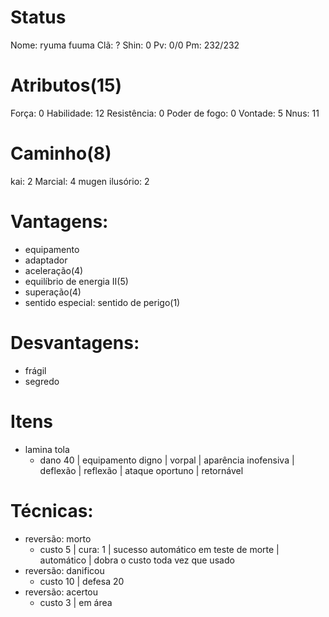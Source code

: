 # Status
Nome: ryuma fuuma
Clã: ?
Shin: 0
Pv: 0/0
Pm: 232/232

# Atributos(15)
Força: 0
Habilidade: 12
Resistência: 0
Poder de fogo: 0
Vontade: 5
Nnus: 11

# Caminho(8)
kai: 2
Marcial: 4
mugen ilusório: 2 

# Vantagens:
- equipamento
- adaptador
- aceleração(4)
- equilíbrio de energia II(5)
- superação(4)
- sentido especial: sentido de perigo(1)

# Desvantagens:
- frágil
- segredo

# Itens
- lamina tola
  - dano 40 | equipamento digno | vorpal | aparência inofensiva | deflexão | reflexão | ataque oportuno | retornável

# Técnicas:
- reversão: morto
  - custo 5 | cura: 1 | sucesso automático em teste de morte | automático | dobra o custo toda vez que usado
- reversão: danificou
  - custo 10 | defesa 20
- reversão: acertou
  - custo 3 | em área